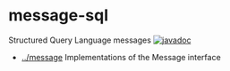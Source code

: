 
<!-- title start -->

# message-sql

Structured Query Language messages
[![javadoc](https://javadoc.io/badge2/com.mastercard.test.flow/message-sql/javadoc.svg)](https://javadoc.io/doc/com.mastercard.test.flow/message-sql)

 * [../message](..) Implementations of the Message interface

<!-- title end -->